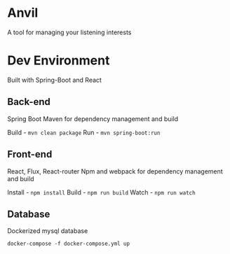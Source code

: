 # Anvil

A tool for managing your listening interests

# Dev Environment

Built with Spring-Boot and React

## Back-end

Spring Boot
Maven for dependency management and build

Build - ```mvn clean package```
Run - ```mvn spring-boot:run```

## Front-end

React, Flux, React-router
Npm and webpack for dependency management and build

Install - ```npm install```
Build - ```npm run build```
Watch - ```npm run watch```

## Database

Dockerized mysql database

```docker-compose -f docker-compose.yml up```
